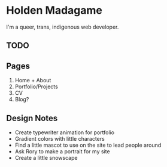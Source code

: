 # Holden Madagame
I'm a queer, trans, indigenous web developer. 



## TODO 

## Pages

1. Home + About
2. Portfolio/Projects
3. CV
4. Blog?

## Design Notes
- Create typewriter animation for portfolio
- Gradient colors with little characters
- Find a little mascot to use on the site to lead people around
- Ask Rory to make a portrait for my site
- Create a little snowscape 
